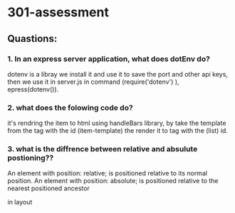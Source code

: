 # 301-assessment


## Quastions:


### 1. In an express server application, what does dotEnv do?

dotenv is a libray we install it and use it to save the port and other api keys, then we use it in server.js in command (require('dotenv') ),  epress(dotenv()).

### 2. what does the folowing code do?

it's rendring the item to html using handleBars library, by take the template from the tag with the id (item-template) the render it to tag with the (list) id.

### 3. what is the diffrence between relative and absulute postioning??

An element with position: relative; is positioned relative to its normal position.
An element with position: absolute; is positioned relative to the nearest positioned ancestor

in layout

